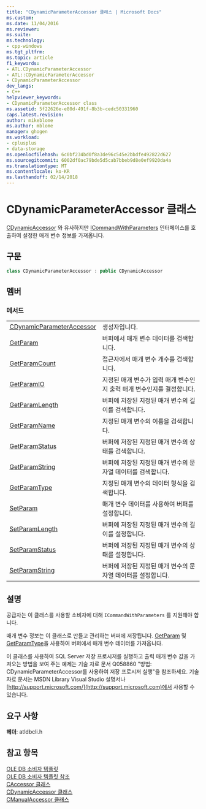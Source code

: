 ```yaml
---
title: "CDynamicParameterAccessor 클래스 | Microsoft Docs"
ms.custom: 
ms.date: 11/04/2016
ms.reviewer: 
ms.suite: 
ms.technology:
- cpp-windows
ms.tgt_pltfrm: 
ms.topic: article
f1_keywords:
- ATL.CDynamicParameterAccessor
- ATL::CDynamicParameterAccessor
- CDynamicParameterAccessor
dev_langs:
- C++
helpviewer_keywords:
- CDynamicParameterAccessor class
ms.assetid: 5f22626e-e80d-491f-8b3b-cedc50331960
caps.latest.revision: 
author: mikeblome
ms.author: mblome
manager: ghogen
ms.workload:
- cplusplus
- data-storage
ms.openlocfilehash: 6c0bf234bd0f8a3de96c545e2bbdfe492822d627
ms.sourcegitcommit: 6002df0ac79bde5d5cab7bbeb9d8e0ef9920da4a
ms.translationtype: MT
ms.contentlocale: ko-KR
ms.lasthandoff: 02/14/2018
---
```

# <a name="cdynamicparameteraccessor-class"></a>CDynamicParameterAccessor 클래스
[CDynamicAccessor](../../data/oledb/cdynamicaccessor-class.md) 와 유사하지만 [ICommandWithParameters](https://msdn.microsoft.com/en-us/library/ms712937.aspx) 인터페이스를 호출하여 설정한 매개 변수 정보를 가져옵니다.  
  
## <a name="syntax"></a>구문

```cpp
class CDynamicParameterAccessor : public CDynamicAccessor  
```  
  
## <a name="members"></a>멤버  
  
### <a name="methods"></a>메서드  
  
|||  
|-|-|  
|[CDynamicParameterAccessor](../../data/oledb/cdynamicparameteraccessor-cdynamicparameteraccessor.md)|생성자입니다.|  
|[GetParam](../../data/oledb/cdynamicparameteraccessor-getparam.md)|버퍼에서 매개 변수 데이터를 검색합니다.|  
|[GetParamCount](../../data/oledb/cdynamicparameteraccessor-getparamcount.md)|접근자에서 매개 변수 개수를 검색합니다.|  
|[GetParamIO](../../data/oledb/cdynamicparameteraccessor-getparamio.md)|지정된 매개 변수가 입력 매개 변수인지 출력 매개 변수인지를 결정합니다.|  
|[GetParamLength](../../data/oledb/cdynamicparameteraccessor-getparamlength.md)|버퍼에 저장된 지정된 매개 변수의 길이를 검색합니다.|  
|[GetParamName](../../data/oledb/cdynamicparameteraccessor-getparamname.md)|지정된 매개 변수의 이름을 검색합니다.|  
|[GetParamStatus](../../data/oledb/cdynamicparameteraccessor-getparamstatus.md)|버퍼에 저장된 지정된 매개 변수의 상태를 검색합니다.|  
|[GetParamString](../../data/oledb/cdynamicparameteraccessor-getparamstring.md)|버퍼에 저장된 지정된 매개 변수의 문자열 데이터를 검색합니다.|  
|[GetParamType](../../data/oledb/cdynamicparameteraccessor-getparamtype.md)|지정된 매개 변수의 데이터 형식을 검색합니다.|  
|[SetParam](../../data/oledb/cdynamicparameteraccessor-setparam.md)|매개 변수 데이터를 사용하여 버퍼를 설정합니다.|  
|[SetParamLength](../../data/oledb/cdynamicparameteraccessor-setparamlength.md)|버퍼에 저장된 지정된 매개 변수의 길이를 설정합니다.|  
|[SetParamStatus](../../data/oledb/cdynamicparameteraccessor-setparamstatus.md)|버퍼에 저장된 지정된 매개 변수의 상태를 설정합니다.|  
|[SetParamString](../../data/oledb/cdynamicparameteraccessor-setparamstring.md)|버퍼에 저장된 지정된 매개 변수의 문자열 데이터를 설정합니다.|  
  
## <a name="remarks"></a>설명  
 공급자는 이 클래스를 사용할 소비자에 대해 `ICommandWithParameters` 를 지원해야 합니다.  
  
 매개 변수 정보는 이 클래스로 만들고 관리하는 버퍼에 저장됩니다. [GetParam](../../data/oledb/cdynamicparameteraccessor-getparam.md) 및 [GetParamType](../../data/oledb/cdynamicparameteraccessor-getparamtype.md)을 사용하여 버퍼에서 매개 변수 데이터를 가져옵니다.  
  
 이 클래스를 사용하여 SQL Server 저장 프로시저를 실행하고 출력 매개 변수 값을 가져오는 방법을 보여 주는 예제는 기술 자료 문서 Q058860 "방법: CDynamicParameterAccessor를 사용하여 저장 프로시저 실행"을 참조하세요. 기술 자료 문서는 MSDN Library Visual Studio 설명서나 [http://support.microsoft.com/](http://support.microsoft.com)에서 사용할 수 있습니다.  
  
## <a name="requirements"></a>요구 사항  
 **헤더**: atldbcli.h  
  
## <a name="see-also"></a>참고 항목  
 [OLE DB 소비자 템플릿](../../data/oledb/ole-db-consumer-templates-cpp.md)   
 [OLE DB 소비자 템플릿 참조](../../data/oledb/ole-db-consumer-templates-reference.md)   
 [CAccessor 클래스](../../data/oledb/caccessor-class.md)   
 [CDynamicAccessor 클래스](../../data/oledb/cdynamicaccessor-class.md)   
 [CManualAccessor 클래스](../../data/oledb/cmanualaccessor-class.md)
